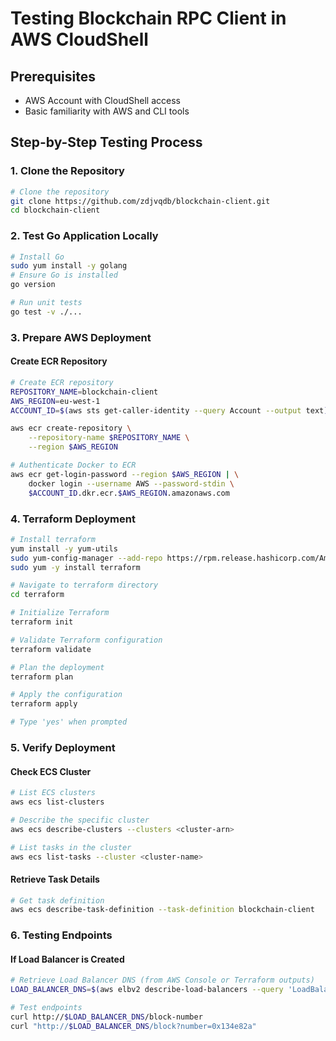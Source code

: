 # Testing Blockchain RPC Client in AWS CloudShell

## Prerequisites
- AWS Account with CloudShell access
- Basic familiarity with AWS and CLI tools

## Step-by-Step Testing Process

### 1. Clone the Repository
```bash
# Clone the repository
git clone https://github.com/zdjvqdb/blockchain-client.git
cd blockchain-client
```

### 2. Test Go Application Locally
```bash
# Install Go
sudo yum install -y golang
# Ensure Go is installed
go version

# Run unit tests
go test -v ./...
```

### 3. Prepare AWS Deployment

#### Create ECR Repository
```bash
# Create ECR repository
REPOSITORY_NAME=blockchain-client
AWS_REGION=eu-west-1
ACCOUNT_ID=$(aws sts get-caller-identity --query Account --output text)

aws ecr create-repository \
    --repository-name $REPOSITORY_NAME \
    --region $AWS_REGION

# Authenticate Docker to ECR
aws ecr get-login-password --region $AWS_REGION | \
    docker login --username AWS --password-stdin \
    $ACCOUNT_ID.dkr.ecr.$AWS_REGION.amazonaws.com
```

### 4. Terraform Deployment
```bash
# Install terraform
yum install -y yum-utils
sudo yum-config-manager --add-repo https://rpm.release.hashicorp.com/AmazonLinux/hashicorp.repo
sudo yum -y install terraform

# Navigate to terraform directory
cd terraform

# Initialize Terraform
terraform init

# Validate Terraform configuration
terraform validate

# Plan the deployment
terraform plan

# Apply the configuration
terraform apply

# Type 'yes' when prompted
```

### 5. Verify Deployment

#### Check ECS Cluster
```bash
# List ECS clusters
aws ecs list-clusters

# Describe the specific cluster
aws ecs describe-clusters --clusters <cluster-arn>

# List tasks in the cluster
aws ecs list-tasks --cluster <cluster-name>
```

#### Retrieve Task Details
```bash
# Get task definition
aws ecs describe-task-definition --task-definition blockchain-client
```

### 6. Testing Endpoints

#### If Load Balancer is Created
```bash
# Retrieve Load Balancer DNS (from AWS Console or Terraform outputs)
LOAD_BALANCER_DNS=$(aws elbv2 describe-load-balancers --query 'LoadBalancers[0].DNSName' --output text)

# Test endpoints
curl http://$LOAD_BALANCER_DNS/block-number
curl "http://$LOAD_BALANCER_DNS/block?number=0x134e82a"
```
